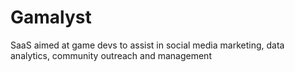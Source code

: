 # Gamalyst
SaaS aimed at game devs to assist in social media marketing, data analytics, community outreach and management
